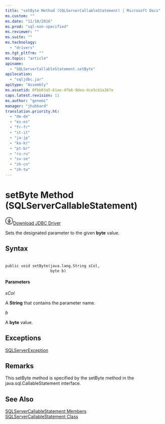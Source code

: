 ```yaml
---
title: "setByte Method (SQLServerCallableStatement) | Microsoft Docs"
ms.custom: ""
ms.date: "11/10/2016"
ms.prod: "sql-non-specified"
ms.reviewer: ""
ms.suite: ""
ms.technology: 
  - "drivers"
ms.tgt_pltfrm: ""
ms.topic: "article"
apiname: 
  - "SQLServerCallableStatement.setByte"
apilocation: 
  - "sqljdbc.jar"
apitype: "Assembly"
ms.assetid: 0fbb03a5-61ee-4fb8-9dea-dce5cb1a367e
caps.latest.revision: 11
ms.author: "genemi"
manager: "jhubbard"
translation.priority.ht: 
  - "de-de"
  - "es-es"
  - "fr-fr"
  - "it-it"
  - "ja-jp"
  - "ko-kr"
  - "pt-br"
  - "ru-ru"
  - "sv-se"
  - "zh-cn"
  - "zh-tw"
---
```

# setByte Method (SQLServerCallableStatement)
![Download](../../../ssdt/media/download.png)[Download JDBC Driver](http://go.microsoft.com/fwlink/?LinkId=245496)

  Sets the designated parameter to the given **byte** value.  
  
## Syntax  
  
```  
  
public void setByte(java.lang.String sCol,  
                    byte b)  
```  
  
#### Parameters  
 *sCol*  
  
 A **String** that contains the parameter name.  
  
 *b*  
  
 A **byte** value.  
  
## Exceptions  
 [SQLServerException](../../../connect/jdbc/reference/sqlserverexception-class.md)  
  
## Remarks  
 This setByte method is specified by the setByte method in the java.sql.CallableStatement interface.  
  
## See Also  
 [SQLServerCallableStatement Members](../../../connect/jdbc/reference/sqlservercallablestatement-members.md)   
 [SQLServerCallableStatement Class](../../../connect/jdbc/reference/sqlservercallablestatement-class.md)  
  
  